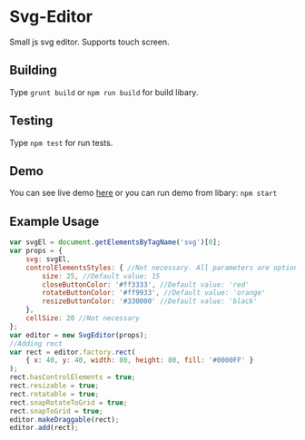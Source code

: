 # Svg-Editor
Small js svg editor. Supports touch screen.  

## Building
Type `grunt build` or `npm run build` for build libary.

## Testing
Type `npm test` for run tests.

## Demo
You can see live demo [here](https://beb21.neocities.org/svg/index.html) or you can run demo from libary: `npm start`

## Example Usage
```javascript
var svgEl = document.getElementsByTagName('svg')[0];
var props = {
	svg: svgEl,
	controlElementsStyles: { //Not necessary. All parameters are optional.
		size: 25, //Default value: 15
		closeButtonColor: '#ff3333', //Default value: 'red'
		rotateButtonColor: '#ff9933', //Default value: 'orange'
		resizeButtonColor: '#330000' //Default value: 'black'
	},
	cellSize: 20 //Not necessary
};
var editor = new SvgEditor(props);
//Adding rect
var rect = editor.factory.rect(
	{ x: 40, y: 40, width: 80, height: 80, fill: '#0000FF' }
);
rect.hasControlElements = true;
rect.resizable = true;
rect.rotatable = true;
rect.snapRotateToGrid = true;
rect.snapToGrid = true;
editor.makeDraggable(rect);
editor.add(rect);
```